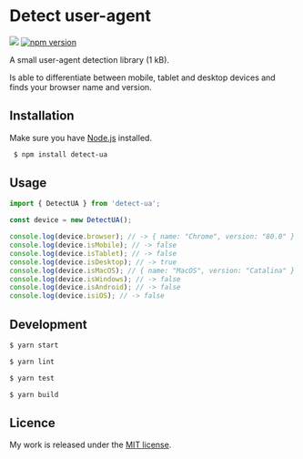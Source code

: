 # Detect user-agent

![](http://img.badgesize.io/TimvanScherpenzeel/detect-ua/master/dist/detect-ua.cjs.js.svg?compression=gzip&maxAge=60)
[![npm version](https://badge.fury.io/js/detect-ua.svg)](https://badge.fury.io/js/detect-ua)

A small user-agent detection library (1 kB).

Is able to differentiate between mobile, tablet and desktop devices and finds your browser name and version.

## Installation

Make sure you have [Node.js](http://nodejs.org/) installed.

```sh
 $ npm install detect-ua
```

## Usage

```js
import { DetectUA } from 'detect-ua';

const device = new DetectUA();

console.log(device.browser); // -> { name: "Chrome", version: "80.0" }
console.log(device.isMobile); // -> false
console.log(device.isTablet); // -> false
console.log(device.isDesktop); // -> true
console.log(device.isMacOS); // { name: "MacOS", version: "Catalina" }
console.log(device.isWindows); // -> false
console.log(device.isAndroid); // -> false
console.log(device.isiOS); // -> false
```

## Development

```sh
$ yarn start

$ yarn lint

$ yarn test

$ yarn build
```

## Licence

My work is released under the [MIT license](https://raw.githubusercontent.com/TimvanScherpenzeel/detect-ua/master/LICENSE).
